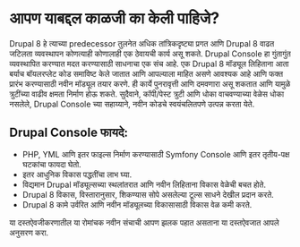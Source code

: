 # आपण याबद्दल काळजी का केली पाहिजे?
Drupal 8 हे त्याच्या predecessor तुलनेत अधिक तांत्रिकदृष्ट्या प्रगत आणि Drupal 8 वाढत जटिलता व्यवस्थापन कोणत्याही कोणालाही एक ठेवायची कार्य असू शकते. Drupal Console हा गुंतागुंत व्यवस्थापित करण्यात मदत करण्यासाठी साधनाचा एक संच आहे. एक Drupal 8 मॉड्यूल लिहिताना आता बर्याच बॉयलरप्लेट कोड समाविष्ट केले जातात आणि आपल्याला माहित असणे आवश्यक आहे आणि फक्त प्रारंभ करण्यासाठी नवीन मॉड्यूल तयार करणे. ही कार्ये पुनरावृत्ती आणि दमवणारा असू शकतात आणि यामुळे त्रुटींच्या वाढीव क्षमता निर्माण होऊ शकते. सुदैवाने, कॉपी/पेस्ट त्रुटी आणि धोका वाचवण्याच्या वेळेस धोका नसलेले, Drupal Console च्या सहाय्याने, नवीन कोडचे स्वयंचलितपणे उत्पन्न करता येते.

## Drupal Console फायदे:
* PHP, YML आणि इतर फाइल्स निर्माण करण्यासाठी Symfony Console आणि इतर तृतीय-पक्ष घटकांचा फायदा घेतो.
* इतर आधुनिक विकास पद्धतींचा लाभ घ्या.
* विद्यमान Drupal मॉड्यूल्सच्या स्थलांतरात आणि नवीन लिहिताना विकास वेळेची बचत होते.
* Drupal 8 विकास, विस्तारानुसार, शिकण्यास सोपे असलेल्या टूल्स साधने देखील प्रदान करते.
* Drupal 8 कामे उर्वरित आणि नवीन मॉड्यूलच्या विकासासाठी विकास वेळ कमी करते.

या दस्तऐवजीकरणातील या रोमांचक नवीन संचाची आपण झलक पहात असताना या दस्तऐवजात आपले अनुसरण करा.
